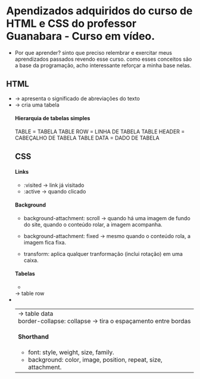 # Apendizados adquiridos do curso de HTML e CSS do professor Guanabara - Curso em vídeo.
- Por que aprender?
sinto que preciso relembrar e exercitar meus aprendizados passados revendo esse curso. como esses conceitos são a base da programação, acho interessante reforçar a minha base nelas.

## HTML
- <abbr tittle=""> -> apresenta o significado de abreviações do texto
- <table> -> cria uma tabela

#### Hierarquia de tabelas simples
 TABLE = TABELA
    TABLE ROW = LINHA DE TABELA
        TABLE HEADER = CABEÇALHO DE TABELA
        TABLE DATA = DADO DE TABELA

## CSS
#### Links
- :visited -> link já visitado
- :active -> quando clicado

#### Background
- background-attachment: scroll -> quando há uma imagem de fundo do site, quando o conteúdo rolar, a imagem acompanha.
- background-attachment: fixed -> mesmo quando o conteúdo rola, a imagem fica fixa.

- transform: aplica qualquer tranformação (inclui rotação) em uma caixa.

#### Tabelas
- <tr> -> table row
- <td> -> table data
- border-collapse: collapse -> tira o espaçamento entre bordas

#### Shorthand
- font: style, weight, size, family.
- background: color, image, position, repeat, size, attachment.